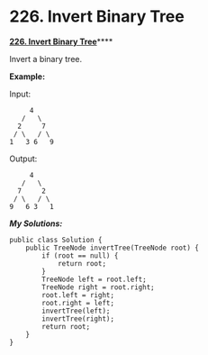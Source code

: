 # 226. Invert Binary Tree

 [**226. Invert Binary Tree**](https://leetcode.com/problems/invert-binary-tree/description/)\*\*\*\*

Invert a binary tree.

**Example:**

Input:

```text
     4
   /   \
  2     7
 / \   / \
1   3 6   9
```

Output:

```text
     4
   /   \
  7     2
 / \   / \
9   6 3   1
```

_**My Solutions:**_

```text
public class Solution {
    public TreeNode invertTree(TreeNode root) {
        if (root == null) {
            return root;
        }
        TreeNode left = root.left;
        TreeNode right = root.right;
        root.left = right; 
        root.right = left;
        invertTree(left);
        invertTree(right);
        return root;
    }
}
```

